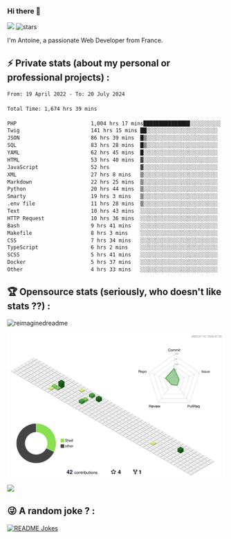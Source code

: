 ### Hi there 👋

![](https://komarev.com/ghpvc/?username=niotna)
<img src="https://img.shields.io/github/stars/niotna?label=Stars" alt="stars">

I'm Antoine, a passionate Web Developer from France.

## :zap: Private stats (about my personal or professional projects) : 

<!--START_SECTION:waka-->

```txt
From: 19 April 2022 - To: 20 July 2024

Total Time: 1,674 hrs 39 mins

PHP                        1,004 hrs 17 mins███████████████░░░░░░░░░░   59.97 %
Twig                       141 hrs 15 mins ██░░░░░░░░░░░░░░░░░░░░░░░   08.44 %
JSON                       86 hrs 39 mins  █▒░░░░░░░░░░░░░░░░░░░░░░░   05.17 %
SQL                        83 hrs 28 mins  █▒░░░░░░░░░░░░░░░░░░░░░░░   04.98 %
YAML                       62 hrs 45 mins  █░░░░░░░░░░░░░░░░░░░░░░░░   03.75 %
HTML                       53 hrs 40 mins  ▓░░░░░░░░░░░░░░░░░░░░░░░░   03.20 %
JavaScript                 52 hrs          ▓░░░░░░░░░░░░░░░░░░░░░░░░   03.11 %
XML                        27 hrs 8 mins   ▒░░░░░░░░░░░░░░░░░░░░░░░░   01.62 %
Markdown                   22 hrs 25 mins  ▒░░░░░░░░░░░░░░░░░░░░░░░░   01.34 %
Python                     20 hrs 44 mins  ▒░░░░░░░░░░░░░░░░░░░░░░░░   01.24 %
Smarty                     19 hrs 3 mins   ▒░░░░░░░░░░░░░░░░░░░░░░░░   01.14 %
.env file                  11 hrs 28 mins  ▒░░░░░░░░░░░░░░░░░░░░░░░░   00.68 %
Text                       10 hrs 43 mins  ░░░░░░░░░░░░░░░░░░░░░░░░░   00.64 %
HTTP Request               10 hrs 36 mins  ░░░░░░░░░░░░░░░░░░░░░░░░░   00.63 %
Bash                       9 hrs 41 mins   ░░░░░░░░░░░░░░░░░░░░░░░░░   00.58 %
Makefile                   8 hrs 3 mins    ░░░░░░░░░░░░░░░░░░░░░░░░░   00.48 %
CSS                        7 hrs 34 mins   ░░░░░░░░░░░░░░░░░░░░░░░░░   00.45 %
TypeScript                 6 hrs 2 mins    ░░░░░░░░░░░░░░░░░░░░░░░░░   00.36 %
SCSS                       5 hrs 41 mins   ░░░░░░░░░░░░░░░░░░░░░░░░░   00.34 %
Docker                     5 hrs 37 mins   ░░░░░░░░░░░░░░░░░░░░░░░░░   00.34 %
Other                      4 hrs 33 mins   ░░░░░░░░░░░░░░░░░░░░░░░░░   00.27 %
```

<!--END_SECTION:waka-->

## :trophy: Opensource stats (seriously, who doesn't like stats ??) : 

<!---
[![Top Langs](https://github-readme-stats.vercel.app/api/top-langs/?username=niotna)](https://github.com/anuraghazra/github-readme-stats) 
-->
<img src="https://myreadme.vercel.app/api/embed/niotna?panels=userstatistics,toprepositories,toplanguages,commitgraph" alt="reimaginedreadme" />

![](./profile-3d-contrib/profile-green-animate.svg)

<img src="https://github-profile-trophy.vercel.app/?username=niotna&theme=juicyfresh&no-bg=true" />

## :stuck_out_tongue_winking_eye: A random joke ? : 

<a href="https://readme-jokes.vercel.app"><img align="center" src="https://readme-jokes.vercel.app/api" alt="README Jokes"></a>
